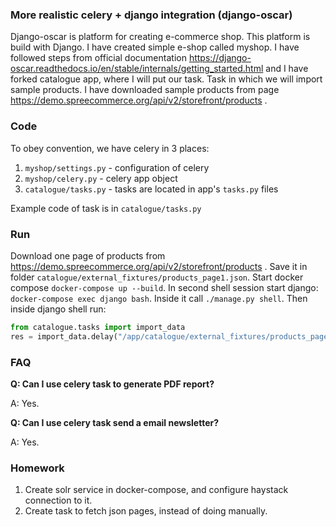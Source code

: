### More realistic celery + django integration (django-oscar)

Django-oscar is platform for creating e-commerce shop. This platform is build with Django.
I have created simple e-shop called myshop. I have followed steps from official
documentation https://django-oscar.readthedocs.io/en/stable/internals/getting_started.html
and I have forked catalogue app, where I will put our task. Task in which we will import
sample products. I have downloaded sample products from page
https://demo.spreecommerce.org/api/v2/storefront/products .

### Code
To obey convention, we have celery in 3 places:
1. `myshop/settings.py` - configuration of celery
2. `myshop/celery.py` - celery app object
3. `catalogue/tasks.py` - tasks are located in app's `tasks.py` files

Example code of task is in `catalogue/tasks.py`

### Run
Download one page of products from https://demo.spreecommerce.org/api/v2/storefront/products .
Save it in folder `catalogue/external_fixtures/products_page1.json`. Start docker compose
`docker-compose up --build`. In second shell session start django:
`docker-compose exec django bash`. Inside it call `./manage.py shell`. Then inside django
shell run:
```python
from catalogue.tasks import import_data
res = import_data.delay("/app/catalogue/external_fixtures/products_page1.json")
```

### FAQ
**Q: Can I use celery task to generate PDF report?**

A: Yes.

**Q: Can I use celery task send a email newsletter?**

A: Yes.

### Homework
1. Create solr service in docker-compose, and configure haystack connection to it.
2. Create task to fetch json pages, instead of doing manually.
